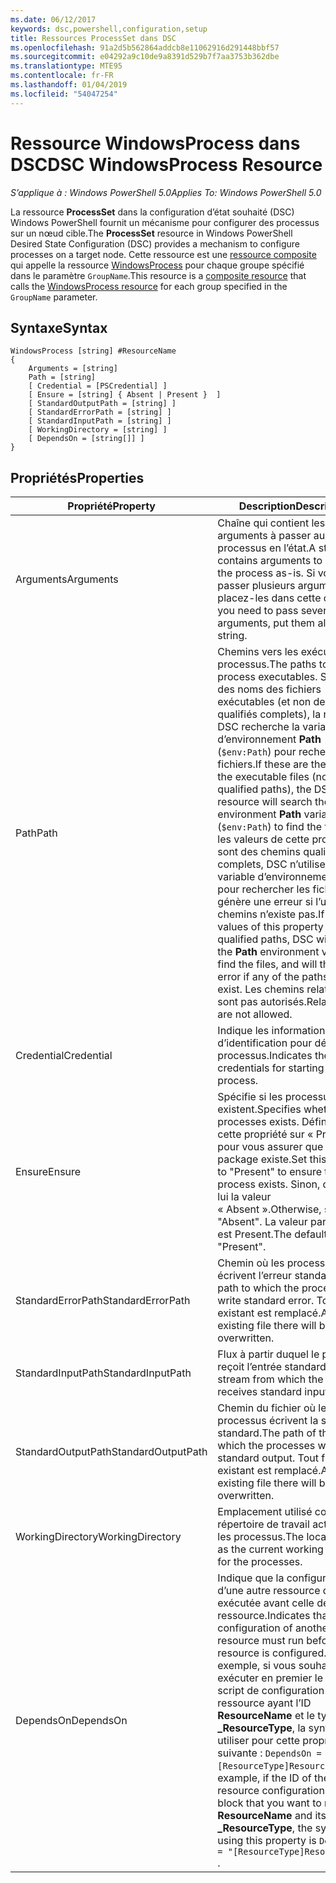```yaml
---
ms.date: 06/12/2017
keywords: dsc,powershell,configuration,setup
title: Ressources ProcessSet dans DSC
ms.openlocfilehash: 91a2d5b562864addcb8e11062916d291448bbf57
ms.sourcegitcommit: e04292a9c10de9a8391d529b7f7aa3753b362dbe
ms.translationtype: MTE95
ms.contentlocale: fr-FR
ms.lasthandoff: 01/04/2019
ms.locfileid: "54047254"
---
```

# <a name="dsc-windowsprocess-resource"></a><span data-ttu-id="cc54f-103">Ressource WindowsProcess dans DSC</span><span class="sxs-lookup"><span data-stu-id="cc54f-103">DSC WindowsProcess Resource</span></span>

<span data-ttu-id="cc54f-104">_S’applique à : Windows PowerShell 5.0_</span><span class="sxs-lookup"><span data-stu-id="cc54f-104">_Applies To: Windows PowerShell 5.0_</span></span>

<span data-ttu-id="cc54f-105">La ressource **ProcessSet** dans la configuration d’état souhaité (DSC) Windows PowerShell fournit un mécanisme pour configurer des processus sur un nœud cible.</span><span class="sxs-lookup"><span data-stu-id="cc54f-105">The **ProcessSet** resource in Windows PowerShell Desired State Configuration (DSC) provides a mechanism to configure processes on a target node.</span></span> <span data-ttu-id="cc54f-106">Cette ressource est une [ressource composite](../../../resources/authoringResourceComposite.md) qui appelle la ressource [WindowsProcess](windowsProcessResource.md) pour chaque groupe spécifié dans le paramètre `GroupName`.</span><span class="sxs-lookup"><span data-stu-id="cc54f-106">This resource is a [composite resource](../../../resources/authoringResourceComposite.md) that calls the [WindowsProcess resource](windowsProcessResource.md) for each group specified in the `GroupName` parameter.</span></span>

## <a name="syntax"></a><span data-ttu-id="cc54f-107">Syntaxe</span><span class="sxs-lookup"><span data-stu-id="cc54f-107">Syntax</span></span>

```
WindowsProcess [string] #ResourceName
{
    Arguments = [string]
    Path = [string]
    [ Credential = [PSCredential] ]
    [ Ensure = [string] { Absent | Present }  ]
    [ StandardOutputPath = [string] ]
    [ StandardErrorPath = [string] ]
    [ StandardInputPath = [string] ]
    [ WorkingDirectory = [string] ]
    [ DependsOn = [string[]] ]
}
```

## <a name="properties"></a><span data-ttu-id="cc54f-108">Propriétés</span><span class="sxs-lookup"><span data-stu-id="cc54f-108">Properties</span></span>

| <span data-ttu-id="cc54f-109">Propriété</span><span class="sxs-lookup"><span data-stu-id="cc54f-109">Property</span></span> | <span data-ttu-id="cc54f-110">Description</span><span class="sxs-lookup"><span data-stu-id="cc54f-110">Description</span></span> |
| --- | --- |
| <span data-ttu-id="cc54f-111">Arguments</span><span class="sxs-lookup"><span data-stu-id="cc54f-111">Arguments</span></span>| <span data-ttu-id="cc54f-112">Chaîne qui contient les arguments à passer au processus en l’état.</span><span class="sxs-lookup"><span data-stu-id="cc54f-112">A string that contains arguments to pass to the process as-is.</span></span> <span data-ttu-id="cc54f-113">Si vous devez passer plusieurs arguments, placez-les dans cette chaîne.</span><span class="sxs-lookup"><span data-stu-id="cc54f-113">If you need to pass several arguments, put them all in this string.</span></span>|
| <span data-ttu-id="cc54f-114">Path</span><span class="sxs-lookup"><span data-stu-id="cc54f-114">Path</span></span>| <span data-ttu-id="cc54f-115">Chemins vers les exécutables du processus.</span><span class="sxs-lookup"><span data-stu-id="cc54f-115">The paths to the process executables.</span></span> <span data-ttu-id="cc54f-116">S’il s’agit des noms des fichiers exécutables (et non des chemins qualifiés complets), la ressource DSC recherche la variable d’environnement **Path** (`$env:Path`) pour rechercher les fichiers.</span><span class="sxs-lookup"><span data-stu-id="cc54f-116">If these are the names of the executable files (not fully qualified paths), the DSC resource will search the environment **Path** variable (`$env:Path`) to find the files.</span></span> <span data-ttu-id="cc54f-117">Si les valeurs de cette propriété sont des chemins qualifiés complets, DSC n’utilise pas la variable d’environnement **Path** pour rechercher les fichiers et génère une erreur si l’un des chemins n’existe pas.</span><span class="sxs-lookup"><span data-stu-id="cc54f-117">If the values of this property are fully qualified paths, DSC will not use the **Path** environment variable to find the files, and will throw an error if any of the paths do not exist.</span></span> <span data-ttu-id="cc54f-118">Les chemins relatifs ne sont pas autorisés.</span><span class="sxs-lookup"><span data-stu-id="cc54f-118">Relative paths are not allowed.</span></span>|
| <span data-ttu-id="cc54f-119">Credential</span><span class="sxs-lookup"><span data-stu-id="cc54f-119">Credential</span></span>| <span data-ttu-id="cc54f-120">Indique les informations d’identification pour démarrer le processus.</span><span class="sxs-lookup"><span data-stu-id="cc54f-120">Indicates the credentials for starting the process.</span></span>|
| <span data-ttu-id="cc54f-121">Ensure</span><span class="sxs-lookup"><span data-stu-id="cc54f-121">Ensure</span></span>| <span data-ttu-id="cc54f-122">Spécifie si les processus existent.</span><span class="sxs-lookup"><span data-stu-id="cc54f-122">Specifies whether the processes exists.</span></span> <span data-ttu-id="cc54f-123">Définissez cette propriété sur « Present » pour vous assurer que le package existe.</span><span class="sxs-lookup"><span data-stu-id="cc54f-123">Set this property to "Present" to ensure that the process exists.</span></span> <span data-ttu-id="cc54f-124">Sinon, donnez-lui la valeur « Absent ».</span><span class="sxs-lookup"><span data-stu-id="cc54f-124">Otherwise, set it to "Absent".</span></span> <span data-ttu-id="cc54f-125">La valeur par défaut est Present.</span><span class="sxs-lookup"><span data-stu-id="cc54f-125">The default is "Present".</span></span>|
| <span data-ttu-id="cc54f-126">StandardErrorPath</span><span class="sxs-lookup"><span data-stu-id="cc54f-126">StandardErrorPath</span></span>| <span data-ttu-id="cc54f-127">Chemin où les processus écrivent l’erreur standard.</span><span class="sxs-lookup"><span data-stu-id="cc54f-127">The path to which the processes write standard error.</span></span> <span data-ttu-id="cc54f-128">Tout fichier existant est remplacé.</span><span class="sxs-lookup"><span data-stu-id="cc54f-128">Any existing file there will be overwritten.</span></span>|
| <span data-ttu-id="cc54f-129">StandardInputPath</span><span class="sxs-lookup"><span data-stu-id="cc54f-129">StandardInputPath</span></span>| <span data-ttu-id="cc54f-130">Flux à partir duquel le processus reçoit l’entrée standard.</span><span class="sxs-lookup"><span data-stu-id="cc54f-130">The stream from which the process receives standard input.</span></span>|
| <span data-ttu-id="cc54f-131">StandardOutputPath</span><span class="sxs-lookup"><span data-stu-id="cc54f-131">StandardOutputPath</span></span>| <span data-ttu-id="cc54f-132">Chemin du fichier où les processus écrivent la sortie standard.</span><span class="sxs-lookup"><span data-stu-id="cc54f-132">The path of the file to which the processes write standard output.</span></span> <span data-ttu-id="cc54f-133">Tout fichier existant est remplacé.</span><span class="sxs-lookup"><span data-stu-id="cc54f-133">Any existing file there will be overwritten.</span></span>|
| <span data-ttu-id="cc54f-134">WorkingDirectory</span><span class="sxs-lookup"><span data-stu-id="cc54f-134">WorkingDirectory</span></span>| <span data-ttu-id="cc54f-135">Emplacement utilisé comme répertoire de travail actuel pour les processus.</span><span class="sxs-lookup"><span data-stu-id="cc54f-135">The location used as the current working directory for the processes.</span></span>|
| <span data-ttu-id="cc54f-136">DependsOn</span><span class="sxs-lookup"><span data-stu-id="cc54f-136">DependsOn</span></span> | <span data-ttu-id="cc54f-137">Indique que la configuration d’une autre ressource doit être exécutée avant celle de cette ressource.</span><span class="sxs-lookup"><span data-stu-id="cc54f-137">Indicates that the configuration of another resource must run before this resource is configured.</span></span> <span data-ttu-id="cc54f-138">Par exemple, si vous souhaitez exécuter en premier le bloc de script de configuration de ressource ayant l’ID **ResourceName** et le type **_ResourceType**, la syntaxe à utiliser pour cette propriété est la suivante : `DependsOn = "[ResourceType]ResourceName"`.</span><span class="sxs-lookup"><span data-stu-id="cc54f-138">For example, if the ID of the resource configuration script block that you want to run first is **ResourceName** and its type is **_ResourceType**, the syntax for using this property is `DependsOn = "[ResourceType]ResourceName"` .</span></span>|
